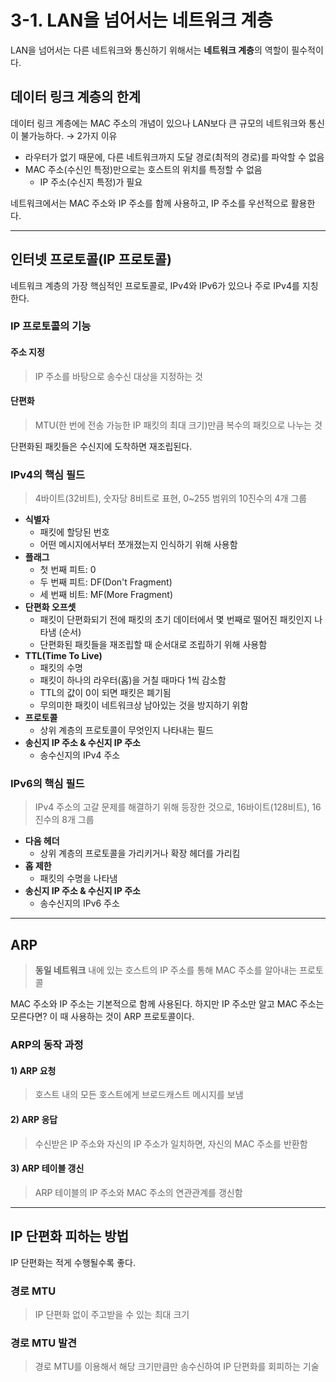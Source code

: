 # 3-1. LAN을 넘어서는 네트워크 계층

LAN을 넘어서는 다른 네트워크와 통신하기 위해서는 **네트워크 계층**의 역할이 필수적이다.

## 데이터 링크 계층의 한계

데이터 링크 계층에는 MAC 주소의 개념이 있으나 LAN보다 큰 규모의 네트워크와 통신이 불가능하다.
→ 2가지 이유

- 라우터가 없기 때문에, 다른 네트워크까지 도달 경로(최적의 경로)를 파악할 수 없음
- MAC 주소(수신인 특정)만으로는 호스트의 위치를 특정할 수 없음
  - IP 주소(수신지 특정)가 필요

네트워크에서는 MAC 주소와 IP 주소를 함께 사용하고, IP 주소를 우선적으로 활용한다.

<hr>

## 인터넷 프로토콜(IP 프로토콜)

네트워크 계층의 가장 핵심적인 프로토콜로, IPv4와 IPv6가 있으나 주로 IPv4를 지칭한다.

### IP 프로토콜의 기능

#### 주소 지정
> IP 주소를 바탕으로 송수신 대상을 지정하는 것

#### 단편화
> MTU(한 번에 전송 가능한 IP 패킷의 최대 크기)만큼 복수의 패킷으로 나누는 것

단편화된 패킷들은 수신지에 도착하면 재조립된다.

### IPv4의 핵심 필드
> 4바이트(32비트), 숫자당 8비트로 표현, 0~255 범위의 10진수의 4개 그룹

- **식별자**
  - 패킷에 할당된 번호
  - 어떤 메시지에서부터 쪼개졌는지 인식하기 위해 사용함 
- **플래그**
  - 첫 번째 피트: 0
  - 두 번째 피트: DF(Don't Fragment)
  - 세 번째 비트: MF(More Fragment)
- **단편화 오프셋**
  - 패킷이 단편화되기 전에 패킷의 초기 데이터에서 몇 번째로 떨어진 패킷인지 나타냄 (순서)
  - 단편화된 패킷들을 재조립할 때 순서대로 조립하기 위해 사용함
- **TTL(Time To Live)**
  - 패킷의 수명
  - 패킷이 하나의 라우터(홉)을 거칠 때마다 1씩 감소함
  - TTL의 값이 0이 되면 패킷은 폐기됨
  - 무의미한 패킷이 네트워크상 남아있는 것을 방지하기 위함
- **프로토콜**
  - 상위 계층의 프로토콜이 무엇인지 나타내는 필드
- **송신지 IP 주소 & 수신지 IP 주소**
  - 송수신지의 IPv4 주소

### IPv6의 핵심 필드
> IPv4 주소의 고갈 문제를 해결하기 위해 등장한 것으로, 16바이트(128비트), 16진수의 8개 그룹

- **다음 헤더**
  - 상위 계층의 프로토콜을 가리키거나 확장 헤더를 가리킴
- **홉 제한**
  - 패킷의 수명을 나타냄
- **송신지 IP 주소 & 수신지 IP 주소**
  - 송수신지의 IPv6 주소

<hr>

## ARP
> **동일 네트워크** 내에 있는 호스트의 IP 주소를 통해 MAC 주소를 알아내는 프로토콜

MAC 주소와 IP 주소는 기본적으로 함께 사용된다. 하지만 IP 주소만 알고 MAC 주소는 모른다면?
이 때 사용하는 것이 ARP 프로토콜이다.

### ARP의 동작 과정

#### 1) ARP 요청
> 호스트 내의 모든 호스트에게 브로드캐스트 메시지를 보냄

#### 2) ARP 응답
> 수신받은 IP 주소와 자신의 IP 주소가 일치하면, 자신의 MAC 주소를 반환함

#### 3) ARP 테이블 갱신
> ARP 테이블의 IP 주소와 MAC 주소의 연관관계를 갱신함

<hr>

## IP 단편화 피하는 방법

IP 단편화는 적게 수행될수록 좋다. 

### 경로 MTU
> IP 단편화 없이 주고받을 수 있는 최대 크기

### 경로 MTU 발견
> 경로 MTU를 이용해서 해당 크기만큼만 송수신하여 IP 단편화를 회피하는 기술